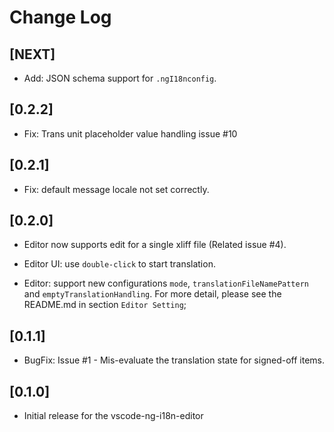 # Change Log

## [NEXT]

- Add: JSON schema support for `.ngI18nconfig`.

## [0.2.2]

- Fix: Trans unit placeholder value handling issue #10

## [0.2.1]

- Fix: default message locale not set correctly.

## [0.2.0]

- Editor now supports edit for a single xliff file (Related issue #4).

- Editor UI: use `double-click` to start translation.

- Editor: support new configurations `mode`, `translationFileNamePattern` and `emptyTranslationHandling`. For more detail, please see the README.md in section `Editor Setting`;

## [0.1.1]

- BugFix: Issue #1 - Mis-evaluate the translation state for signed-off items.

## [0.1.0]

- Initial release for the vscode-ng-i18n-editor
